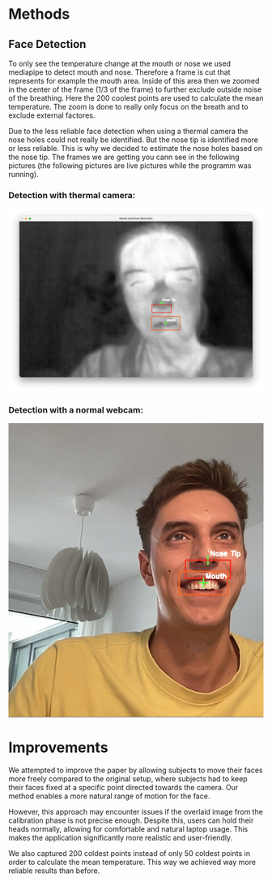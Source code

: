 # Methods 
## Face Detection

To only see the temperature change at the mouth or nose we used mediapipe to detect mouth and nose. Therefore a frame is cut that represents for example the mouth area. Inside of this area then we zoomed in the center of the frame (1/3 of the  frame) to further exclude outside noise of the breathing. Here the 200 coolest points are used to calculate the mean temperature. The zoom is done to really only focus on the breath and to exclude external factores.

Due to the less reliable face detection when using a thermal camera the nose holes could not really be identified. But the nose tip is identified more or less reliable. This is why we decided to estimate the nose holes based on the nose tip. The frames we are getting you cann see in the following pictures (the following pictures are live pictures while the programm was running).

### Detection with thermal camera:
![thermal_image](/docs/images/detection_thermal.png)
### Detection with a normal webcam:
![webcam_image](/docs/images/face_detection_normal.jpg)



# Improvements

We attempted to improve the paper by allowing subjects to move their faces more freely compared to the original setup, where subjects had to keep their faces fixed at a specific point directed towards the camera. Our method enables a more natural range of motion for the face.

However, this approach may encounter issues if the overlaid image from the calibration phase is not precise enough. Despite this, users can hold their heads normally, allowing for comfortable and natural laptop usage. This makes the application significantly more realistic and user-friendly.

We also captured 200 coldest points instead of only 50 coldest points in order to calculate the mean temperature. This way we achieved way more reliable results than before.